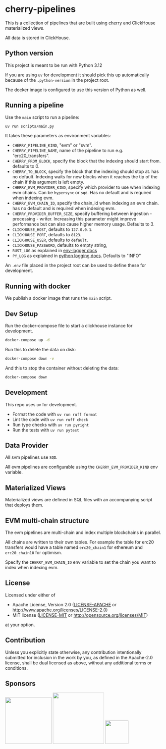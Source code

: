 # cherry-pipelines

This is a collection of pipelines that are built using [cherry](https://github.com/steelcake/cherry) and ClickHouse materialized views.

All data is stored in ClickHouse.

## Python version

This project is meant to be run with Python 3.12

If you are using `uv` for development it should pick this up automatically because of the `.python-version` in the project root.

The docker image is configured to use this version of Python as well.

## Running a pipeline 

Use the `main` script to run a pipeline:

```bash
uv run scripts/main.py
```

It takes these parameters as environment variables:

- `CHERRY_PIPELINE_KIND`, "evm" or "svm".
- `CHERRY_PIPELINE_NAME`, name of the pipeline to run e.g. "erc20_transfers".
- `CHERRY_FROM_BLOCK`, specify the block that the indexing should start from. defaults to 0.
- `CHERRY_TO_BLOCK`, specify the block that the indexing should stop at. has no default. Indexing waits for new blocks when it reaches the tip of the chain if this argument is left empty.
- `CHERRY_EVM_PROVIDER_KIND`, specify which provider to use when indexing evm chains. Can be `hypersync` or `sqd`. Has no default and is required when indexing evm.
- `CHERRY_EVM_CHAIN_ID`, specify the chain_id when indexing an evm chain. has no default and is required when indexing evm.
- `CHERRY_PROVIDER_BUFFER_SIZE`, specify buffering between ingestion - processing - writer. Increasing this parameter might improve performance but can also cause higher memory usage. Defaults to 3.
- `CLICKHOUSE_HOST`, defaults to `127.0.0.1`.
- `CLICKHOUSE_PORT`, defaults to `8123`.
- `CLICKHOUSE_USER`, defaults to `default`.
- `CLICKHOUSE_PASSWORD`, defaults to empty string,
- `RUST_LOG` as explained in [env-logger docs](https://docs.rs/env_logger/latest/env_logger/#enabling-logging)
- `PY_LOG` as explained in [python logging docs](https://docs.python.org/3/howto/logging.html). Defaults to "INFO"

An `.env` file placed in the project root can be used to define these for development.

## Running with docker

We publish a docker image that runs the `main` script.

## Dev Setup

Run the docker-compose file to start a clickhouse instance for development.

```bash
docker-compose up -d
```

Run this to delete the data on disk:
```bash
docker-compose down -v
```

And this to stop the container without deleting the data:
```bash
docker-compose down
```

## Development

This repo uses `uv` for development.

- Format the code with `uv run ruff format`
- Lint the code with `uv run ruff check`
- Run type checks with `uv run pyright`
- Run the tests with `uv run pytest`

## Data Provider

All svm pipelines use `SQD`.

All evm pipelines are configurable using the `CHERRY_EVM_PROVIDER_KIND` env variable.

## Materialized Views

Materialized views are defined in SQL files with an accompanying script that deploys them.

## EVM multi-chain structure

The evm pipelines are multi-chain and index multiple blockchains in parallel.

All chains are written to their own tables. For example the table for erc20 transfers would have a table named
`erc20_chain1` for ethereum and `erc20_chain10` for optimism.

Specify the `CHERRY_EVM_CHAIN_ID` env variable to set the chain you want to index when indexing evm.

## License

Licensed under either of

 * Apache License, Version 2.0
   ([LICENSE-APACHE](LICENSE-APACHE) or http://www.apache.org/licenses/LICENSE-2.0)
 * MIT license
   ([LICENSE-MIT](LICENSE-MIT) or http://opensource.org/licenses/MIT)

at your option.

## Contribution

Unless you explicitly state otherwise, any contribution intentionally submitted
for inclusion in the work by you, as defined in the Apache-2.0 license, shall be
dual licensed as above, without any additional terms or conditions.

## Sponsors

[<img src="https://steelcake.com/envio-logo.png" width="150px" />](https://envio.dev)
[<img src="https://steelcake.com/sqd-logo.png" width="165px" />](https://sqd.ai)
[<img src="https://steelcake.com/space-operator-logo.webp" height="75px" />](https://linktr.ee/spaceoperator)
